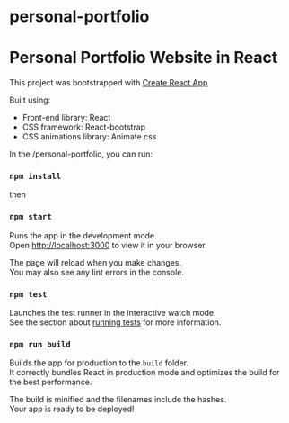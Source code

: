 # personal-portfolio
# Personal Portfolio Website in React

This project was bootstrapped with [Create React App](https://github.com/facebook/create-react-app)

Built using:
- Front-end library: React
- CSS framework: React-bootstrap
- CSS animations library: Animate.css

In the /personal-portfolio, you can run:

### `npm install`
then
### `npm start`

Runs the app in the development mode.\
Open [http://localhost:3000](http://localhost:3000) to view it in your browser.

The page will reload when you make changes.\
You may also see any lint errors in the console.

### `npm test`

Launches the test runner in the interactive watch mode.\
See the section about [running tests](https://facebook.github.io/create-react-app/docs/running-tests) for more information.

### `npm run build`

Builds the app for production to the `build` folder.\
It correctly bundles React in production mode and optimizes the build for the best performance.

The build is minified and the filenames include the hashes.\
Your app is ready to be deployed!
